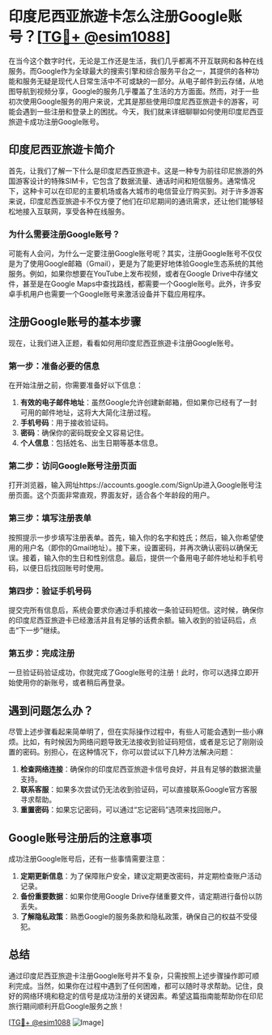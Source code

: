 # 印度尼西亚旅遊卡怎么注册Google账号？[[TG💪+ @esim1088](https://t.me/s/esim1088)]

在当今这个数字时代，无论是工作还是生活，我们几乎都离不开互联网和各种在线服务。而Google作为全球最大的搜索引擎和综合服务平台之一，其提供的各种功能和服务无疑是现代人日常生活中不可或缺的一部分。从电子邮件到云存储，从地图导航到视频分享，Google的服务几乎覆盖了生活的方方面面。然而，对于一些初次使用Google服务的用户来说，尤其是那些使用印度尼西亚旅遊卡的游客，可能会遇到一些注册和登录上的困扰。今天，我们就来详细聊聊如何使用印度尼西亚旅遊卡成功注册Google账号。

## 印度尼西亚旅遊卡简介

首先，让我们了解一下什么是印度尼西亚旅遊卡。这是一种专为前往印尼旅游的外国游客设计的特殊SIM卡，它包含了数据流量、通话时间和短信服务。通常情况下，这种卡可以在印尼的主要机场或各大城市的电信营业厅购买到。对于许多游客来说，印度尼西亚旅遊卡不仅方便了他们在印尼期间的通讯需求，还让他们能够轻松地接入互联网，享受各种在线服务。

### 为什么需要注册Google账号？

可能有人会问，为什么一定要注册Google账号呢？其实，注册Google账号不仅仅是为了使用Google邮箱（Gmail），更是为了能更好地体验Google生态系统的其他服务。例如，如果你想要在YouTube上发布视频，或者在Google Drive中存储文件，甚至是在Google Maps中查找路线，都需要一个Google账号。此外，许多安卓手机用户也需要一个Google账号来激活设备并下载应用程序。

## 注册Google账号的基本步骤

现在，让我们进入正题，看看如何用印度尼西亚旅遊卡注册Google账号。

### 第一步：准备必要的信息

在开始注册之前，你需要准备好以下信息：

1. **有效的电子邮件地址**：虽然Google允许创建新邮箱，但如果你已经有了一封可用的邮件地址，这将大大简化注册过程。
2. **手机号码**：用于接收验证码。
3. **密码**：确保你的密码既安全又容易记住。
4. **个人信息**：包括姓名、出生日期等基本信息。

### 第二步：访问Google账号注册页面

打开浏览器，输入网址https://accounts.google.com/SignUp进入Google账号注册页面。这个页面非常直观，界面友好，适合各个年龄段的用户。

### 第三步：填写注册表单

按照提示一步步填写注册表单。首先，输入你的名字和姓氏；然后，输入你希望使用的用户名（即你的Gmail地址）。接下来，设置密码，并再次确认密码以确保无误。接着，输入你的生日和性别信息。最后，提供一个备用电子邮件地址和手机号码，以便日后找回账号时使用。

### 第四步：验证手机号码

提交完所有信息后，系统会要求你通过手机接收一条验证码短信。这时候，确保你的印度尼西亚旅遊卡已经激活并且有足够的话费余额。输入收到的验证码后，点击“下一步”继续。

### 第五步：完成注册

一旦验证码验证成功，你就完成了Google账号的注册！此时，你可以选择立即开始使用你的新账号，或者稍后再登录。

## 遇到问题怎么办？

尽管上述步骤看起来简单明了，但在实际操作过程中，有些人可能会遇到一些小麻烦。比如，有时候因为网络问题导致无法接收到验证码短信，或者是忘记了刚刚设置的密码。别担心，在这种情况下，你可以尝试以下几种方法解决问题：

1. **检查网络连接**：确保你的印度尼西亚旅遊卡信号良好，并且有足够的数据流量支持。
2. **联系客服**：如果多次尝试仍无法收到验证码，可以直接联系Google官方客服寻求帮助。
3. **重置密码**：如果忘记密码，可以通过“忘记密码”选项来找回账户。

## Google账号注册后的注意事项

成功注册Google账号后，还有一些事情需要注意：

1. **定期更新信息**：为了保障账户安全，建议定期更改密码，并定期检查账户活动记录。
2. **备份重要数据**：如果你使用Google Drive存储重要文件，请定期进行备份以防丢失。
3. **了解隐私政策**：熟悉Google的服务条款和隐私政策，确保自己的权益不受侵犯。

## 总结

通过印度尼西亚旅遊卡注册Google账号并不复杂，只需按照上述步骤操作即可顺利完成。当然，如果你在过程中遇到了任何困难，都可以随时寻求帮助。记住，良好的网络环境和稳定的信号是成功注册的关键因素。希望这篇指南能帮助你在印尼旅行期间顺利开启Google服务之旅！

[[TG💪+ @esim1088](https://t.me/s/esim1088) ![Image](https://i.postimg.cc/4NQfJmqS/Snipaste-2025-05-13-00-14-12.png)]